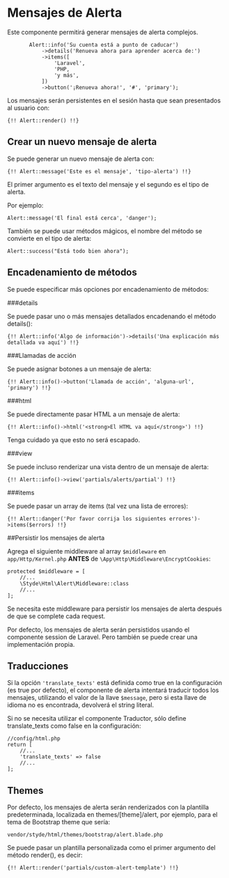 # Mensajes de Alerta

Este componente permitirá generar mensajes de alerta complejos.

 ```
        Alert::info('Su cuenta está a punto de caducar')
            ->details('Renueva ahora para aprender acerca de:')
            ->items([
                'Laravel',
                'PHP,
                'y más',
            ])
            ->button('¡Renueva ahora!', '#', 'primary');
```

Los mensajes serán persistentes en el sesión hasta que sean presentados al usuario con:

`{!! Alert::render() !!}`

## Crear un nuevo mensaje de alerta

Se puede generar un nuevo mensaje de alerta con: 

`{!! Alert::message('Este es el mensaje', 'tipo-alerta') !!}`

El primer argumento es el texto del mensaje y el segundo es el tipo de alerta.

Por ejemplo:

```
Alert::message('El final está cerca', 'danger');
```

También se puede usar métodos mágicos, el nombre del método se convierte en el tipo de alerta:

```
Alert::success("Está todo bien ahora");
```

## Encadenamiento de métodos

Se puede especificar más opciones por encadenamiento de métodos:

###details

Se puede pasar uno o más mensajes detallados encadenando el método details():

`{!! Alert::info('Algo de información')->details('Una explicación más detallada va aquí') !!}`

###Llamadas de acción

Se puede asignar botones a un mensaje de alerta: 

`{!! Alert::info()->button('Llamada de acción', 'alguna-url', 'primary') !!}`

###html

Se puede directamente pasar HTML a un mensaje de alerta: 

`{!! Alert::info()->html('<strong>El HTML va aquí</strong>') !!}`

Tenga cuidado ya que esto no será escapado.

###view

Se puede incluso renderizar una vista dentro de un mensaje de alerta:

`{!! Alert::info()->view('partials/alerts/partial') !!}`

###items

Se puede pasar un array de items (tal vez una lista de errores):

`{!! Alert::danger('Por favor corrija los siguientes errores')->items($errors) !!}`

##Persistir los mensajes de alerta

Agrega el siguiente middleware al array `$middleware` en `app/Http/Kernel.php` **ANTES** de `\App\Http\Middleware\EncryptCookies`: 

```
protected $middleware = [
    //...
    \Styde\Html\Alert\Middleware::class
    //...
];
```
Se necesita este middleware para persistir los mensajes de alerta después de que se complete cada request. 

Por defecto, los mensajes de alerta serán persistidos usando el componente session de Laravel. Pero también se puede crear una implementación propia. 

## Traducciones

Si la opción `'translate_texts'` está definida como true en la configuración (es true por defecto), el componente de alerta intentará traducir todos los mensajes, utilizando el valor de la llave `$message`, pero si esta llave de idioma no es encontrada, devolverá el string literal.
 
Si no se necesita utilizar el componente Traductor, sólo define translate_texts como false en la configuración:

```
//config/html.php
return [
    //...
    'translate_texts' => false
    //...
];
```

## Themes

Por defecto, los mensajes de alerta serán renderizados con la plantilla predeterminada, localizada en themes/[theme]/alert, por ejemplo, para el tema de Bootstrap theme que sería:

`vendor/styde/html/themes/bootstrap/alert.blade.php`

Se puede pasar un plantilla personalizada como el primer argumento del método render(), es decir:

`{!! Alert::render('partials/custom-alert-template') !!}`